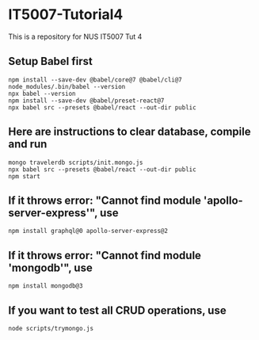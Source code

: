 # IT5007-Tutorial4
This is a repository for NUS IT5007 Tut 4
## Setup Babel first
```
npm install --save-dev @babel/core@7 @babel/cli@7
node_modules/.bin/babel --version
npx babel --version
npm install --save-dev @babel/preset-react@7
npx babel src --presets @babel/react --out-dir public
```
## Here are instructions to clear database, compile and run
```
mongo travelerdb scripts/init.mongo.js
npx babel src --presets @babel/react --out-dir public
npm start
```
## If it throws error: "Cannot find module 'apollo-server-express'", use
```
npm install graphql@0 apollo-server-express@2
```
## If it throws error: "Cannot find module 'mongodb'", use
```
npm install mongodb@3
```
## If you want to test all CRUD operations, use
```
node scripts/trymongo.js
```
